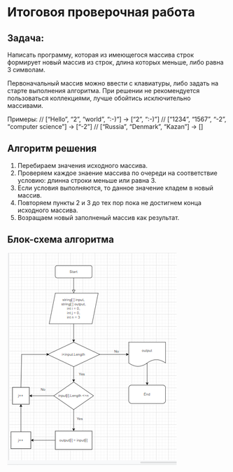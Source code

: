 # Итоговоя проверочная работа #
## Задача: ##
Написать программу, которая из имеющегося массива строк формирует новый массив из строк, 
длина которых меньше, либо равна 3 символам. 

Первоначальный массив можно ввести с клавиатуры, либо задать на старте выполнения алгоритма.
При решении не рекомендуется пользоваться коллекциями, лучше обойтись исключительно массивами.

Примеры:
// [“Hello”, “2”, “world”, “:-)”] → [“2”, “:-)”]
// [“1234”, “1567”, “-2”, “computer science”] → [“-2”]
// [“Russia”, “Denmark”, “Kazan”] → []

## Алгоритм решения ##
1. Перебираем значения исходного массива.
2. Проверяем каждое знаение массива по очереди на соответствие условию: длинна строки меньше или равна 3.
3. Если условия выполняются, то данное значение кладем в новый массив.
4. Повторяем пункты 2 и 3 до тех пор пока не достигнем конца исходного массива.
5. Возращаем новый заполненый массив как результат.
## Блок-схема алгоритма ##

![блок-схема алгоритма](./algoritm/BlockSchema.png)

